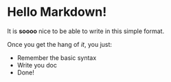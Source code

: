# Hello Markdown!

It is **soooo** nice to be able to write in this simple format.

Once you get the hang of *it*, you just:

* Remember the basic syntax
* Write you doc
* Done!
